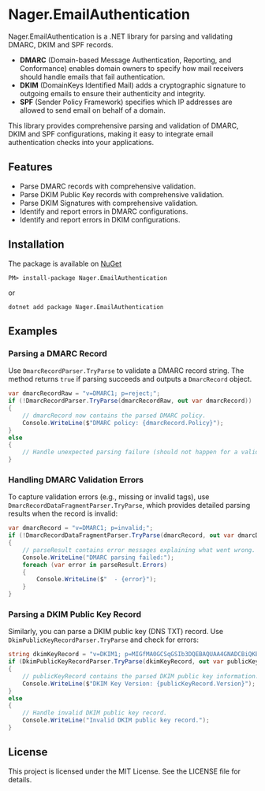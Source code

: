 # Nager.EmailAuthentication

Nager.EmailAuthentication is a .NET library for parsing and validating DMARC, DKIM and SPF records.

- **DMARC** (Domain-based Message Authentication, Reporting, and Conformance) enables domain owners to specify how mail receivers should handle emails that fail authentication.
- **DKIM** (DomainKeys Identified Mail) adds a cryptographic signature to outgoing emails to ensure their authenticity and integrity.
- **SPF** (Sender Policy Framework) specifies which IP addresses are allowed to send email on behalf of a domain.

This library provides comprehensive parsing and validation of DMARC, DKIM and SPF configurations, making it easy to integrate email authentication checks into your applications.

## Features

- Parse DMARC records with comprehensive validation.
- Parse DKIM Public Key records with comprehensive validation.
- Parse DKIM Signatures with comprehensive validation.
- Identify and report errors in DMARC configurations.
- Identify and report errors in DKIM configurations.

## Installation

The package is available on [NuGet](https://www.nuget.org/packages/Nager.EmailAuthentication)
```
PM> install-package Nager.EmailAuthentication
```

or

```
dotnet add package Nager.EmailAuthentication
```

## Examples

### Parsing a DMARC Record

Use `DmarcRecordParser.TryParse` to validate a DMARC record string. The method returns `true` if parsing succeeds and outputs a `DmarcRecord` object.

```cs
var dmarcRecordRaw = "v=DMARC1; p=reject;";
if (!DmarcRecordParser.TryParse(dmarcRecordRaw, out var dmarcRecord))
{
    // dmarcRecord now contains the parsed DMARC policy.
    Console.WriteLine($"DMARC policy: {dmarcRecord.Policy}");
}
else
{
    // Handle unexpected parsing failure (should not happen for a valid record).
}
```

### Handling DMARC Validation Errors

To capture validation errors (e.g., missing or invalid tags), use `DmarcRecordDataFragmentParser.TryParse`, which provides detailed parsing results when the record is invalid:

```cs
var dmarcRecord = "v=DMARC1; p=invalid;";
if (!DmarcRecordDataFragmentParser.TryParse(dmarcRecord, out var dmarcDataFragment, out var parsingResults))
{
    // parseResult contains error messages explaining what went wrong.
    Console.WriteLine("DMARC parsing failed:");
    foreach (var error in parseResult.Errors)
    {
        Console.WriteLine($"  - {error}");
    }
}
```

### Parsing a DKIM Public Key Record

Similarly, you can parse a DKIM public key (DNS TXT) record. Use `DkimPublicKeyRecordParser.TryParse` and check for errors:

```cs
string dkimKeyRecord = "v=DKIM1; p=MIGfMA0GCSqGSIb3DQEBAQUAA4GNADCBiQKBgQ..."; // Example public key
if (DkimPublicKeyRecordParser.TryParse(dkimKeyRecord, out var publicKeyRecord))
{
    // publicKeyRecord contains the parsed DKIM public key information.
    Console.WriteLine($"DKIM Key Version: {publicKeyRecord.Version}");
}
else
{
    // Handle invalid DKIM public key record.
    Console.WriteLine("Invalid DKIM public key record.");
}
```


## License

This project is licensed under the MIT License. See the LICENSE file for details.
